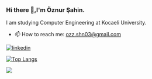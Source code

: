 ### Hi there 👋,I'm Öznur Şahin.

 I am studying Computer Engineering at Kocaeli University.

- 📫 How to reach me: ozz.shn03@gmail.com

[![linkedin](https://img.shields.io/badge/Linkedin-000000?style=for-the-badge&logo=Linkedin&logoColor=white)](https://www.linkedin.com/in/oznur-sahin/)

[![Top Langs](https://github-readme-stats.vercel.app/api/top-langs/?username=ozzshn)](https://github.com/anuraghazra/github-readme-stats)

<img src="https://github-readme-stats.vercel.app/api?username=ozzshn&&show_icons=true&title_color=ffffff&icon_color=bb2acf&text_color=daf7dc&bg_color=151515">
